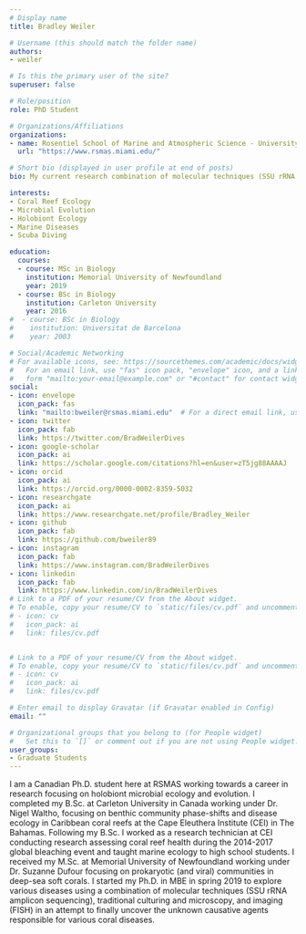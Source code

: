 ```yaml
---
# Display name
title: Bradley Weiler

# Username (this should match the folder name)
authors:
- weiler

# Is this the primary user of the site?
superuser: false

# Role/position
role: PhD Student

# Organizations/Affiliations
organizations:
- name: Rosentiel School of Marine and Atmospheric Science - University of Miami
  url: "https://www.rsmas.miami.edu/"

# Short bio (displayed in user profile at end of posts)
bio: My current research combination of molecular techniques (SSU rRNA amplicon sequencing), traditional culturing and microscopy, and imaging (fluorescence in-situ hybridization) will be used in an attempt to finally uncover the causative agents of various coral diseases.

interests:
- Coral Reef Ecology
- Microbial Evolution
- Holobiont Ecology
- Marine Diseases
- Scuba Diving

education:
  courses:
  - course: MSc in Biology
    institution: Memorial University of Newfoundland
    year: 2019
  - course: BSc in Biology
    institution: Carleton University
    year: 2016
#  - course: BSc in Biology
#    institution: Universitat de Barcelona
#    year: 2003

# Social/Academic Networking
# For available icons, see: https://sourcethemes.com/academic/docs/widgets/#icons
#   For an email link, use "fas" icon pack, "envelope" icon, and a link in the
#   form "mailto:your-email@example.com" or "#contact" for contact widget.
social:
- icon: envelope
  icon_pack: fas
  link: "mailto:bweiler@rsmas.miami.edu"  # For a direct email link, use "mailto:test@example.org".
- icon: twitter
  icon_pack: fab
  link: https://twitter.com/BradWeilerDives
- icon: google-scholar
  icon_pack: ai
  link: https://scholar.google.com/citations?hl=en&user=zT5jg88AAAAJ
- icon: orcid
  icon_pack: ai
  link: https://orcid.org/0000-0002-8359-5032
- icon: researchgate
  icon_pack: ai
  link: https://www.researchgate.net/profile/Bradley_Weiler
- icon: github
  icon_pack: fab
  link: https://github.com/bweiler89
- icon: instagram
  icon_pack: fab
  link: https://www.instagram.com/BradWeilerDives
- icon: linkedin
  icon_pack: fab
  link: https://www.linkedin.com/in/BradWeilerDives    
# Link to a PDF of your resume/CV from the About widget.
# To enable, copy your resume/CV to `static/files/cv.pdf` and uncomment the lines below.
# - icon: cv
#   icon_pack: ai
#   link: files/cv.pdf


# Link to a PDF of your resume/CV from the About widget.
# To enable, copy your resume/CV to `static/files/cv.pdf` and uncomment the lines below.
# - icon: cv
#   icon_pack: ai
#   link: files/cv.pdf

# Enter email to display Gravatar (if Gravatar enabled in Config)
email: ""

# Organizational groups that you belong to (for People widget)
#   Set this to `[]` or comment out if you are not using People widget.
user_groups:
- Graduate Students
---
```


I am a Canadian Ph.D. student here at RSMAS working towards a career in research focusing on holobiont microbial ecology and evolution. I completed my B.Sc. at Carleton University in Canada working under Dr. Nigel Waltho, focusing on benthic community phase-shifts and disease ecology in Caribbean coral reefs at the Cape Eleuthera Institute (CEI) in The Bahamas. Following my B.Sc. I worked as a research technician at CEI conducting research assessing coral reef health during the 2014-2017 global bleaching event and taught marine ecology to high school students. I received my M.Sc. at Memorial University of Newfoundland working under Dr. Suzanne Dufour focusing on prokaryotic (and viral) communities in deep-sea soft corals. I started my Ph.D. in MBE in spring 2019 to explore various diseases using a combination of molecular techniques (SSU rRNA amplicon sequencing), traditional culturing and microscopy, and imaging (FISH) in an attempt to finally uncover the unknown causative agents responsible for various coral diseases.
